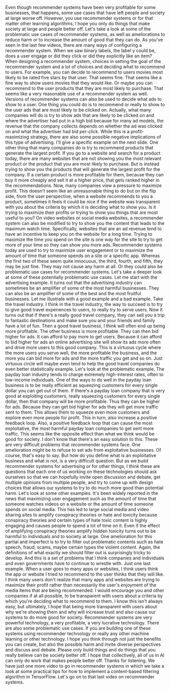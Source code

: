 Even though recommender systems have been very profitable for some businesses, that happens, some use cases that have left people and society at large worse off. However, you use recommender systems or for that matter other learning algorithms, I hope you only do things that make society at large and people better off. Let's take a look at some of the problematic use cases of recommender systems, as well as ameliorations to reduce harm or to increase the amount of good that they can do. As you've seen in the last few videos, there are many ways of configuring a recommender system. When we saw binary labels, the label y could be, does a user engage or did they click or did they explicitly like an item? When designing a recommender system, choices in setting the goal of the recommender system and a lot of choices and deciding what to recommend to users. For example, you can decide to recommend to users movies most likely to be rated five stars by that user. That seems fine. That seems like a fine way to show users movies that they would like. Or maybe you can recommend to the user products that they are most likely to purchase. That seems like a very reasonable use of a recommender system as well. Versions of recommender systems can also be used to decide what ads to show to a user. One thing you could do is to recommend or really to show to the user ads that are most likely to be clicked on. Actually, what many companies will do is try to show ads that are likely to be clicked on and where the advertiser had put in a high bid because for many ad models, the revenue that the company collects depends on whether the ad was clicked on and what the advertiser had bid per-click. While this is a profit-maximizing strategy, there are also some possible negative implications of this type of advertising. I'll give a specific example on the next slide. One other thing that many companies do is try to recommend products that generate the largest profit. If you go to a website and search for a product today, there are many websites that are not showing you the most relevant product or the product that you are most likely to purchase. But is instead trying to show you the products that will generate the largest profit for the company. If a certain product is more profitable for them, because they can buy it more cheaply and sell it at a higher price, that gets ranked higher in the recommendations. Now, many companies view a pressure to maximize profit. This doesn't seem like an unreasonable thing to do but on the flip side, from the user perspective, when a website recommends to you a product, sometimes it feels it could be nice if the website was transparent with you about the criteria by which it is deciding what to show you. Is it trying to maximize their profits or trying to show you things that are most useful to you? On video websites or social media websites, a recommender system can also be modified to try to show you the content that leads to the maximum watch time. Specifically, websites that are an ad revenue tend to have an incentive to keep you on the website for a long time. Trying to maximize the time you spend on the site is one way for the site to try to get more of your time so they can show you more ads. Recommender systems today are used to try to maximize user engagement or to maximize the amount of time that someone spends on a site or a specific app. Whereas the first two of these seem quite innocuous, the third, fourth, and fifth, they may be just fine. They may not cause any harm at all. Or they could also be problematic use cases for recommender systems. Let's take a deeper look at some of these potentially problematic use cases. Let me start with the advertising example. It turns out that the advertising industry can sometimes be an amplifier of some of the most harmful businesses. They can also be an amplifier of some of the best and the most fruitful businesses. Let me illustrate with a good example and a bad example. Take the travel industry. I think in the travel industry, the way to succeed is to try to give good travel experiences to users, to really try to serve users. Now it turns out that if there's a really good travel company, they can sell you a trip to fantastic destinations and make sure you and your friends and family have a lot of fun. Then a good travel business, I think will often end up being more profitable. The other business is more profitable. They can then bid higher for ads. It can afford to pay more to get users. Because it can afford to bid higher for ads an online advertising site will show its ads more often and drive more users to this good company. This is a virtuous cycle where the more users you serve well, the more profitable the business, and the more you can bid more for ads and the more traffic you get and so on. Just virtuous circle will maybe even tend to help the good travel companies do even better statistically example. Let's look at the problematic example. The payday loan industry tends to charge extremely high-interest rates, often to low-income individuals. One of the ways to do well in the payday loan business is to be really efficient as squeezing customers for every single dollar you can get out of them. If there's a payday loan company that is very good at exploiting customers, really squeezing customers for every single dollar, then that company will be more profitable. Thus they can be higher for ads. Because they can get bid higher for ads they will get more traffic sent to them. This allows them to squeeze even more customers and explore even more people for profit. This in turn, also increase a positive feedback loop. Also, a positive feedback loop that can cause the most exploitative, the most harmful payday loan companies to get sent more traffic. This seems like the opposite effect than what we think would be good for society. I don't know that there's an easy solution to this. These are very difficult problems that recommender systems face. One amelioration might be to refuse to set ads from exploitative businesses. Of course, that's easy to say. But how do you define what is an exploitative business and what is not, is a very difficult question. But as we build recommender systems for advertising or for other things, I think these are questions that each one of us working on these technologies should ask ourselves so that we can hopefully invite open discussion and debate, get multiple opinions from multiple people, and try to come up with design choices that allows our systems to try to do much more good than potential harm. Let's look at some other examples. It's been widely reported in the news that maximizing user engagement such as the amount of time that someone watches videos on a website or the amount of time someone spends on social media. This has led to large social media and video sharing sites to amplify conspiracy theories or hate and toxicity because conspiracy theories and certain types of hate toxic content is highly engaging and causes people to spend a lot of time on it. Even if the effect of amplifying conspiracy theories amplify hidden toxicity turns out to be harmful to individuals and to society at large. One amelioration for this partial and imperfect is to try to filter out problematic contents such as hate speech, fraud, scams, maybe certain types the violent content. Again, the definitions of what exactly we should filter out is surprisingly tricky to develop. And this is a set of problems that I think companies and individuals and even governments have to continue to wrestle with. Just one last example. When a user goes to many apps or websites, I think users think the app or website I tried to recommend to the user thinks that they will like. I think many users don't realize that many apps and websites are trying to maximize their profit rather than necessarily the user's enjoyment of the media items that are being recommended. I would encourage you and other companies if at all possible, to be transparent with users about a criteria by which you're deciding what to recommend to them. I know this isn't always easy, but ultimately, I hope that being more transparent with users about why we're showing them and why will increase trust and also cause our systems to do more good for society. Recommender systems are very powerful technology, a very profitable, a very lucrative technology. There are also some problematic use cases. If you are building one of these systems using recommender technology or really any other machine learning or other technology. I hope you think through not just the benefits you can create, but also the possible harm and invite diverse perspectives and discuss and debate. Please only build things and do things that you really believe can be society better off. I hope that collectively, all of us in AI can only do work that makes people better off. Thanks for listening. We have just one more video to go in recommender systems in which we take a look at some practical tips for how to implement a content-based filtering algorithm in TensorFlow. Let's go on to that last video on recommender systems.